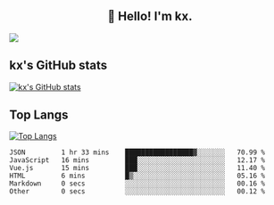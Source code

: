 <h2 align="center">👋 Hello! I'm kx.</h2>

<img align="center" src="https://github.com/kxshu/kxshu/actions/workflows/blank.yml/badge.svg" />

<!--
**kxshu/kxshu** is a ✨ _special_ ✨ repository because its `README.md` (this file) appears on your GitHub profile.

Here are some ideas to get you started:

- 🔭 I’m currently working on ...
- 🌱 I’m currently learning ...
- 👯 I’m looking to collaborate on ...
- 🤔 I’m looking for help with ...
- 💬 Ask me about ...
- 📫 How to reach me: ...
- 😄 Pronouns: ...
- ⚡ Fun fact: ...
-->


## kx's GitHub stats

[![kx's GitHub stats](https://github-readme-stats.vercel.app/api?username=kxshu&show_icons=true)](https://github.com/kxshu/kxshu)

## Top Langs

[![Top Langs](https://github-readme-stats.vercel.app/api/top-langs/?username=kxshu&layout=compact)](https://github.com/kxshu/kxshu)




<!--START_SECTION:waka-->

```text
JSON         1 hr 33 mins    █████████████████▓░░░░░░░   70.99 %
JavaScript   16 mins         ███░░░░░░░░░░░░░░░░░░░░░░   12.17 %
Vue.js       15 mins         ███░░░░░░░░░░░░░░░░░░░░░░   11.40 %
HTML         6 mins          █▒░░░░░░░░░░░░░░░░░░░░░░░   05.16 %
Markdown     0 secs          ░░░░░░░░░░░░░░░░░░░░░░░░░   00.16 %
Other        0 secs          ░░░░░░░░░░░░░░░░░░░░░░░░░   00.12 %
```

<!--END_SECTION:waka-->
